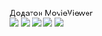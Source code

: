 Додаток MovieViewer <br />
![](Screenshots/1.jpg)
![](Screenshots/3.jpg)
![](Screenshots/11.jpg)
![](Screenshots/12.jpg)
![](Screenshots/21.jpg)